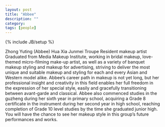 ```yaml
---
layout: post
title: "Abbee"
description: ""
category: 
tags: [people]
---
```

{% include JB/setup %}


Zhong Yuting (Abbee) Hua Xia Junmei Troupe Resident makeup artist 
Graduated from Media Makeup Institute, working in bridal makeup, love-themed micro-filming make-up artist, as well as a variety of banquet makeup styling and makeup for advertising, striving to deliver the most unique and suitable makeup and styling for each and every Asian and Western model alike. Abbee’s career path in makeup is not yet long, but her professional insight and creativity in this field enables her full freedom in the expression of her special style, easily and gracefully transitioning between avant-garde and classical.
Abbee also commenced studies in the guzheng during her sixth year in primary school, acquiring a Grade 8 certificate in the instrument during her second year in high school, reaching completion of Grade 10 level studies by the time she graduated junior high. 
You will have the chance to see her makeup style in this group’s future performances and works.
